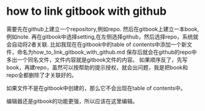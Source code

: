# how to link gitbook with github

 需要先在github上建立一个repository,例如repo.
 然后在gitbook上建立一本book,例如note.
 再在gitbook中选择setting,在左侧选择github，然后选择repo，系统就会自动将2者关联.
 比如我现在在gitbook中的table of contents中添加一个新文件，命名为how_to_link_gitbook_with_github.md
 保存后就会在github的repo中多出一个同名文件，文件内容就是gitbook文件的内容。
 如果顺序反了，先写book，再建repo，虽然可以按帮助的提示授权，就会出问题，我是把book和repo全都删除了才关联好的。
 
 如果文件不是在gitbook中创建的，那么它不会出现在table of contents中。
 
 编辑器还是gitbook的功能更强，所以应该在这里编辑。
